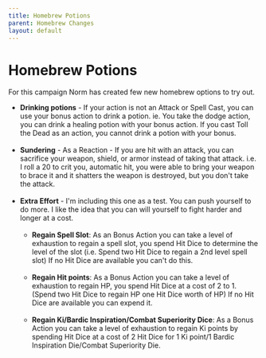 ```yaml
---
title: Homebrew Potions
parent: Homebrew Changes
layout: default
---
```


# Homebrew Potions
For this campaign Norm has created few new homebrew options to try out.

- **Drinking potions** - If your action is not an Attack or Spell Cast, you can use your bonus action to drink a potion.  ie.  You take the dodge action, you can drink a healing potion with your bonus action.  If you cast Toll the Dead as an action, you cannot drink a potion with your bonus.<br><br>
- **Sundering** - As a Reaction - If you are hit with an attack, you can sacrifice your weapon, shield, or armor instead of taking that attack.  i.e. I roll a 20 to crit you, automatic hit, you were able to bring your weapon to brace it and it shatters the weapon is destroyed, but you don't take the attack.<br><br>
- **Extra Effort** - I'm including this one as a test.  You can push yourself to do more.  I like the idea that you can will yourself to fight harder and longer at a cost. <br><br>
  - **Regain Spell Slot**: As an Bonus Action you can take a level of exhaustion to regain a spell slot, you spend Hit Dice to determine the level of the slot (i.e. Spend two Hit Dice to regain a 2nd level spell slot)  If no Hit Dice are available you can't do this.<br><br>
  - **Regain Hit points**: As a Bonus Action you can take a level of exhaustion to regain HP, you spend Hit Dice at a cost of 2 to 1.  (Spend two Hit Dice to regain HP one Hit Dice worth of HP)  If no Hit Dice are available you can expend it.<br><br>
  - **Regain Ki/Bardic Inspiration/Combat Superiority Dice**: As a Bonus Action you can take a level of exhaustion to regain Ki points by spending Hit Dice at a cost of 2 Hit Dice for 1 Ki point/1 Bardic Inspiration Die/Combat Superiority Die. 
